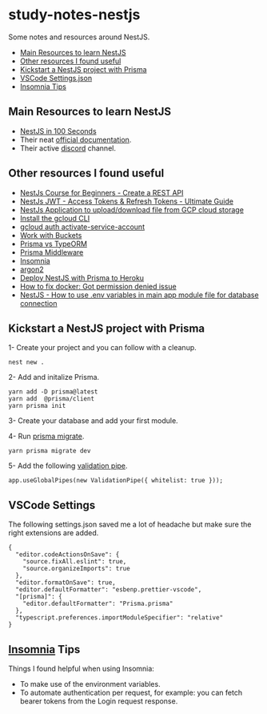 # study-notes-nestjs
Some notes and resources around NestJS.
 
- [Main Resources to learn NestJS](#main-resources-to-learn-nestjs)  
- [Other resources I found useful](#other-resources-i-found-useful)
- [Kickstart a NestJS project with Prisma](#kickstart-a-nestjs-project-with-prisma)
- [VSCode Settings.json](#vscode-settings)
- [Insomnia Tips](#insomnia-tips)

## Main Resources to learn NestJS
- [NestJS in 100 Seconds](https://youtu.be/0M8AYU_hPas)
- Their neat [official documentation](https://docs.nestjs.com).
- Their active [discord](https://discord.com/invite/nestjs) channel. 

## Other resources I found useful
- [NestJs Course for Beginners - Create a REST API](https://youtu.be/GHTA143_b-s)
- [NestJs JWT - Access Tokens & Refresh Tokens - Ultimate Guide](https://youtu.be/uAKzFhE3rxU?list=PLNTXksYYFsn8Dz2xrFYrMqEO1buLodr6P)
- [NestJs Application to upload/download file from GCP cloud storage](https://kuros.in/typescript/nestjs-upload-download-file-from-cloud-storage)
- [Install the gcloud CLI](https://cloud.google.com/sdk/docs/install)
- [gcloud auth activate-service-account](https://cloud.google.com/sdk/gcloud/reference/auth/activate-service-account)
- [Work with Buckets](https://cloud.google.com/storage/docs/listing-buckets)
- [Prisma vs TypeORM](https://www.prisma.io/docs/concepts/more/comparisons/prisma-and-typeorm)
- [Prisma Middleware](https://www.prisma.io/docs/concepts/components/prisma-client/middleware)
- [Insomnia](https://insomnia.rest)
- [argon2](https://www.npmjs.com/package/argon2)
- [Deploy NestJS with Prisma to Heroku](https://notiz.dev/blog/deploy-nestjs-with-prisma-to-heroku)
- [How to fix docker: Got permission denied issue](https://stackoverflow.com/questions/48957195/how-to-fix-docker-got-permission-denied-issue)
- [NestJS - How to use .env variables in main app module file for database connection](https://stackoverflow.com/questions/63285055/nestjs-how-to-use-env-variables-in-main-app-module-file-for-database-connecti)

## Kickstart a NestJS project with Prisma

1- Create your project and you can follow with a cleanup.
```
nest new .
```

2- Add and initalize Prisma.
```
yarn add -D prisma@latest
yarn add  @prisma/client
yarn prisma init
```

3- Create your database and add your first module.

4- Run [prisma migrate](https://www.prisma.io/docs/concepts/components/prisma-migrate).
```
yarn prisma migrate dev
```

5- Add the following [validation pipe](https://docs.nestjs.com/techniques/validation).
```
app.useGlobalPipes(new ValidationPipe({ whitelist: true }));
```

## VSCode Settings
The following settings.json saved me a lot of headache but make sure the right extensions are added.
```
{
  "editor.codeActionsOnSave": {
    "source.fixAll.eslint": true,
    "source.organizeImports": true
  },
  "editor.formatOnSave": true,
  "editor.defaultFormatter": "esbenp.prettier-vscode",
  "[prisma]": {
    "editor.defaultFormatter": "Prisma.prisma"
  },
  "typescript.preferences.importModuleSpecifier": "relative"
}
```

## [Insomnia](https://insomnia.rest) Tips
Things I found helpful when using Insomnia:
- To make use of the environment variables.
- To automate authentication per request, for example: you can fetch bearer tokens from the Login request response.
